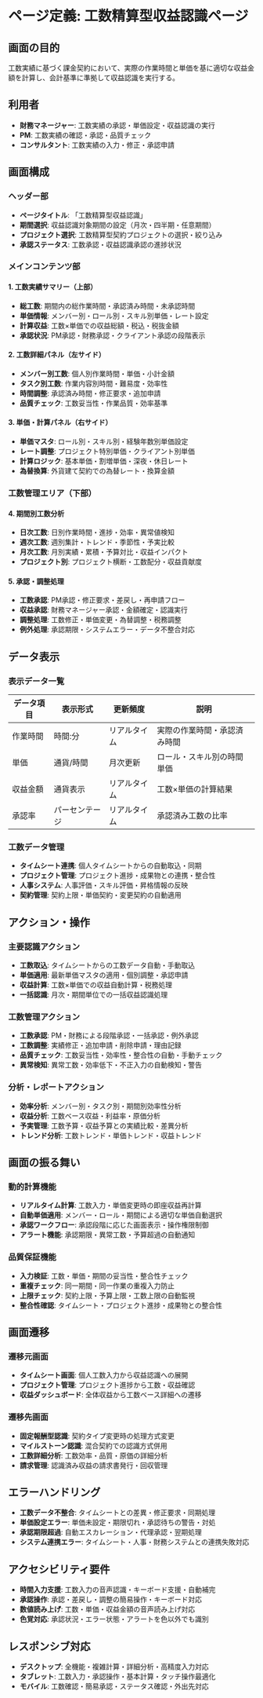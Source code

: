 # ページ定義: 工数精算型収益認識ページ

## 画面の目的
工数実績に基づく課金契約において、実際の作業時間と単価を基に適切な収益金額を計算し、会計基準に準拠して収益認識を実行する。

## 利用者
- **財務マネージャー**: 工数実績の承認・単価設定・収益認識の実行
- **PM**: 工数実績の確認・承認・品質チェック
- **コンサルタント**: 工数実績の入力・修正・承認申請

## 画面構成

### ヘッダー部
- **ページタイトル**: 「工数精算型収益認識」
- **期間選択**: 収益認識対象期間の設定（月次・四半期・任意期間）
- **プロジェクト選択**: 工数精算型契約プロジェクトの選択・絞り込み
- **承認ステータス**: 工数承認・収益認識承認の進捗状況

### メインコンテンツ部

#### 1. 工数実績サマリー（上部）
- **総工数**: 期間内の総作業時間・承認済み時間・未承認時間
- **単価情報**: メンバー別・ロール別・スキル別単価・レート設定
- **計算収益**: 工数×単価での収益総額・税込・税抜金額
- **承認状況**: PM承認・財務承認・クライアント承認の段階表示

#### 2. 工数詳細パネル（左サイド）
- **メンバー別工数**: 個人別作業時間・単価・小計金額
- **タスク別工数**: 作業内容別時間・難易度・効率性
- **時間調整**: 承認済み時間・修正要求・追加申請
- **品質チェック**: 工数妥当性・作業品質・効率基準

#### 3. 単価・計算パネル（右サイド）
- **単価マスタ**: ロール別・スキル別・経験年数別単価設定
- **レート調整**: プロジェクト特別単価・クライアント別単価
- **計算ロジック**: 基本単価・割増単価・深夜・休日レート
- **為替換算**: 外貨建て契約での為替レート・換算金額

### 工数管理エリア（下部）

#### 4. 期間別工数分析
- **日次工数**: 日別作業時間・進捗・効率・異常値検知
- **週次工数**: 週別集計・トレンド・季節性・予実比較
- **月次工数**: 月別実績・累積・予算対比・収益インパクト
- **プロジェクト別**: プロジェクト横断・工数配分・収益貢献度

#### 5. 承認・調整処理
- **工数承認**: PM承認・修正要求・差戻し・再申請フロー
- **収益承認**: 財務マネージャー承認・金額確定・認識実行
- **調整処理**: 工数修正・単価変更・為替調整・税務調整
- **例外処理**: 承認期限・システムエラー・データ不整合対応

## データ表示

### 表示データ一覧
| データ項目 | 表示形式 | 更新頻度 | 説明 |
|-----------|---------|---------|------|
| 作業時間 | 時間:分 | リアルタイム | 実際の作業時間・承認済み時間 |
| 単価 | 通貨/時間 | 月次更新 | ロール・スキル別の時間単価 |
| 収益金額 | 通貨表示 | リアルタイム | 工数×単価の計算結果 |
| 承認率 | パーセンテージ | リアルタイム | 承認済み工数の比率 |

### 工数データ管理
- **タイムシート連携**: 個人タイムシートからの自動取込・同期
- **プロジェクト管理**: プロジェクト進捗・成果物との連携・整合性
- **人事システム**: 人事評価・スキル評価・昇格情報の反映
- **契約管理**: 契約上限・単価契約・変更契約の自動適用

## アクション・操作

### 主要認識アクション
- **工数取込**: タイムシートからの工数データ自動・手動取込
- **単価適用**: 最新単価マスタの適用・個別調整・承認申請
- **収益計算**: 工数×単価での収益自動計算・税務処理
- **一括認識**: 月次・期間単位での一括収益認識処理

### 工数管理アクション
- **工数承認**: PM・財務による段階承認・一括承認・例外承認
- **工数調整**: 実績修正・追加申請・削除申請・理由記録
- **品質チェック**: 工数妥当性・効率性・整合性の自動・手動チェック
- **異常検知**: 異常工数・効率低下・不正入力の自動検知・警告

### 分析・レポートアクション
- **効率分析**: メンバー別・タスク別・期間別効率性分析
- **収益分析**: 工数ベース収益・利益率・原価分析
- **予実管理**: 工数予算・収益予算との実績比較・差異分析
- **トレンド分析**: 工数トレンド・単価トレンド・収益トレンド

## 画面の振る舞い

### 動的計算機能
- **リアルタイム計算**: 工数入力・単価変更時の即座収益再計算
- **自動単価適用**: メンバー・ロール・期間による適切な単価自動選択
- **承認ワークフロー**: 承認段階に応じた画面表示・操作権限制御
- **アラート機能**: 承認期限・異常工数・予算超過の自動通知

### 品質保証機能
- **入力検証**: 工数・単価・期間の妥当性・整合性チェック
- **重複チェック**: 同一期間・同一作業の重複入力防止
- **上限チェック**: 契約上限・予算上限・工数上限の自動監視
- **整合性確認**: タイムシート・プロジェクト進捗・成果物との整合性

## 画面遷移

### 遷移元画面
- **タイムシート画面**: 個人工数入力から収益認識への展開
- **プロジェクト管理**: プロジェクト進捗から工数・収益確認
- **収益ダッシュボード**: 全体収益から工数ベース詳細への遷移

### 遷移先画面
- **固定報酬型認識**: 契約タイプ変更時の処理方式変更
- **マイルストーン認識**: 混合契約での認識方式併用
- **工数詳細分析**: 工数効率・品質・原価の詳細分析
- **請求管理**: 認識済み収益の請求書発行・回収管理

## エラーハンドリング
- **工数データ不整合**: タイムシートとの差異・修正要求・同期処理
- **単価設定エラー**: 単価未設定・期限切れ・承認待ちの警告・対処
- **承認期限超過**: 自動エスカレーション・代理承認・翌期処理
- **システム連携エラー**: タイムシート・人事・財務システムとの連携失敗対応

## アクセシビリティ要件
- **時間入力支援**: 工数入力の音声認識・キーボード支援・自動補完
- **承認操作**: 承認・差戻し・調整の簡易操作・キーボード対応
- **数値読み上げ**: 工数・単価・収益金額の音声読み上げ対応
- **色覚対応**: 承認状況・エラー状態・アラートを色以外でも識別

## レスポンシブ対応
- **デスクトップ**: 全機能・複雑計算・詳細分析・高精度入力対応
- **タブレット**: 工数入力・承認操作・基本計算・タッチ操作最適化
- **モバイル**: 工数確認・簡易承認・ステータス確認・外出先対応